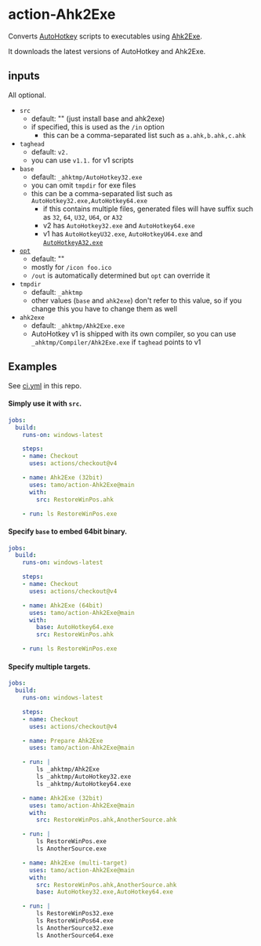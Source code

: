 # action-Ahk2Exe

Converts [AutoHotkey](https://github.com/AutoHotkey/AutoHotkey) scripts to executables using [Ahk2Exe](https://github.com/AutoHotkey/Ahk2Exe).

It downloads the latest versions of AutoHotkey and Ahk2Exe.

## inputs

All optional.

- `src`
  - default: "" (just install base and ahk2exe)
  - if specified, this is used as the `/in` option
    - this can be a comma-separated list such as `a.ahk,b.ahk,c.ahk`
- `taghead`
  - default: `v2.`
  - you can use `v1.1.` for v1 scripts
- `base`
  - default: `_ahktmp/AutoHotkey32.exe`
  - you can omit `tmpdir` for exe files
  - this can be a comma-separated list such as `AutoHotkey32.exe,AutoHotkey64.exe`
    - if this contains multiple files, generated files will have suffix such as `32`, `64`, `U32`, `U64`, or `A32`
    - v2 has `AutoHotkey32.exe` and `AutoHotkey64.exe`
    - v1 has `AutoHotkeyU32.exe`, `AutoHotkeyU64.exe` and [`AutoHotkeyA32.exe`](https://www.autohotkey.com/docs/v1/Compat.htm#Format)
- [`opt`](https://www.autohotkey.com/docs/v2/Scripts.htm#param_pairs)
  - default: ""
  - mostly for `/icon foo.ico`
  - `/out` is automatically determined but `opt` can override it
- `tmpdir`
  - default: `_ahktmp`
  - other values (`base` and `ahk2exe`) don't refer to this value, so if you change this you have to change them as well
- `ahk2exe`
  - default: `_ahktmp/Ahk2Exe.exe`
  - AutoHotkey v1 is shipped with its own compiler, so you can use `_ahktmp/Compiler/Ahk2Exe.exe` if `taghead` points to v1

## Examples

See [ci.yml](https://github.com/tamo/action-Ahk2Exe/blob/main/.github/workflows/ci.yml) in this repo.

#### Simply use it with `src`.

```yaml
jobs:
  build:
    runs-on: windows-latest

    steps:
    - name: Checkout
      uses: actions/checkout@v4

    - name: Ahk2Exe (32bit)
      uses: tamo/action-Ahk2Exe@main
      with:
        src: RestoreWinPos.ahk

    - run: ls RestoreWinPos.exe
```

#### Specify `base` to embed 64bit binary.

```yaml
jobs:
  build:
    runs-on: windows-latest

    steps:
    - name: Checkout
      uses: actions/checkout@v4

    - name: Ahk2Exe (64bit)
      uses: tamo/action-Ahk2Exe@main
      with:
        base: AutoHotkey64.exe
        src: RestoreWinPos.ahk

    - run: ls RestoreWinPos.exe
```

#### Specify multiple targets.

```yaml
jobs:
  build:
    runs-on: windows-latest

    steps:
    - name: Checkout
      uses: actions/checkout@v4

    - name: Prepare Ahk2Exe
      uses: tamo/action-Ahk2Exe@main

    - run: |
        ls _ahktmp/Ahk2Exe
        ls _ahktmp/AutoHotkey32.exe
        ls _ahktmp/AutoHotkey64.exe

    - name: Ahk2Exe (32bit)
      uses: tamo/action-Ahk2Exe@main
      with:
        src: RestoreWinPos.ahk,AnotherSource.ahk

    - run: |
        ls RestoreWinPos.exe
        ls AnotherSource.exe

    - name: Ahk2Exe (multi-target)
      uses: tamo/action-Ahk2Exe@main
      with:
        src: RestoreWinPos.ahk,AnotherSource.ahk
        base: AutoHotkey32.exe,AutoHotkey64.exe

    - run: |
        ls RestoreWinPos32.exe
        ls RestoreWinPos64.exe
        ls AnotherSource32.exe
        ls AnotherSource64.exe
```
